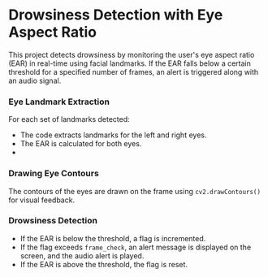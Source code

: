 # Drowsiness Detection with Eye Aspect Ratio

This project detects drowsiness by monitoring the user's eye aspect ratio (EAR) in real-time using facial landmarks. If the EAR falls below a certain threshold for a specified number of frames, an alert is triggered along with an audio signal.

###  Eye Landmark Extraction

For each set of landmarks detected:

- The code extracts landmarks for the left and right eyes.
- The EAR is calculated for both eyes.
- 

###  Drawing Eye Contours

The contours of the eyes are drawn on the frame using `cv2.drawContours()` for visual feedback.

###  Drowsiness Detection

- If the EAR is below the threshold, a flag is incremented.
- If the flag exceeds `frame_check`, an alert message is displayed on the screen, and the audio alert is played.
- If the EAR is above the threshold, the flag is reset.
